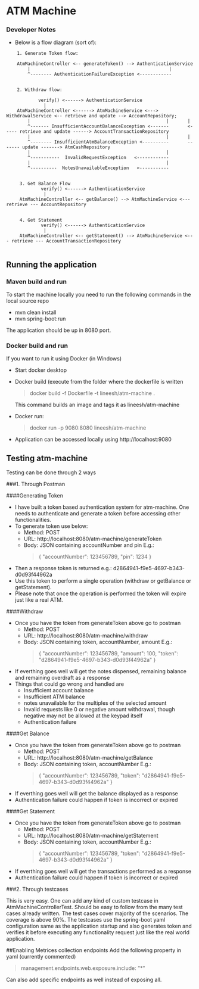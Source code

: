 # ATM Machine

### Developer Notes

- Below is a flow diagram (sort of):

```
    1. Generate Token flow:
    
    AtmMachineController <-- generateToken() --> AuthenticationService
        |                                                    |   
        ^-------- AuthenticationFailureException <------------ 
    
    
    2. Withdraw flow:  
    
            verify() <------> AuthenticationService
              |
    AtmMachineController <------> AtmMachineService <---> WithdrawalService <-- retrieve and update --> AccountRepository;
        |                                                   |       |
        ^------- InsufficientAccountBalanceException <-------       <----- retrieve and update ------> AccountTransactionRepository
        |                                                   |       |
        ^-------- InsufficientAtmBalanceException <----------       ------- update -------> AtmCashRepository
        |                                                   |
        ^-----------  InvalidRequestException   <------------
        |                                                   |
        ^----------  NotesUnavailableException   <-----------
        
        
     3. Get Balance Flow   
             verify() <------> AuthenticationService
              |
     AtmMachineController <-- getBalance() --> AtmMachineService <--- retrieve --- AccountRepository
     
     
     4. Get Statement 
             verify() <------> AuthenticationService
              |
     AtmMachineController <-- getStatement() --> AtmMachineService <--- retrieve --- AccountTransactionRepository
                                      
```

## Running the application

### Maven build and run
To start the machine locally you need to run the following commands in the local source repo
 - mvn clean install
 - mvn spring-boot:run

The application should be up in 8080 port.

### Docker build and run
If you want to run it using Docker (in Windows)
 - Start docker desktop
 - Docker build (execute from the folder where the dockerfile is written
   >docker build -f Dockerfile -t lineesh/atm-machine .
   
    This command builds an image and tags it as lineesh/atm-machine
  - Docker run:
    >docker run -p 9080:8080 lineesh/atm-machine

  - Application can be accessed locally using http://localhost:9080

## Testing atm-machine
Testing can be done through 2 ways

###1. Through Postman

####Generating Token
 - I have built a token based authentication system for atm-machine.
   One needs to authenticate and generate a token before accessing other functionalities. 
 - To generate token use below:
    - Method: POST
    - URL: http://localhost:8080/atm-machine/generateToken
    - Body: JSON containing accountNumber and pin
      E.g.:
      >{   "accountNumber": 123456789, "pin": 1234   }
  - Then a response token is returned e.g.:  d2864941-f9e5-4697-b343-d0d93f44962a
  - Use this token to perform a single operation (withdraw or getBalance or getStatement). 
  - Please note that once the operation is performed the token will expire just like a real ATM.

####Withdraw
 - Once you have the token from generateToken above go to postman
   - Method: POST
   - URL: http://localhost:8080/atm-machine/withdraw
   - Body: JSON containing token, accountNumber, amount
     E.g.:
     >{   "accountNumber": 123456789, "amount": 100, "token": "d2864941-f9e5-4697-b343-d0d93f44962a"   }
 - If everthing goes well will get the notes dispensed, remaining balance and remaining overdraft as a response
 - Things that could go wrong and handled are 
   - Insufficient account balance
   - Insufficient ATM balance
   - notes unavailable for the multiples of the selected amount
   - Invalid requests like 0 or negative amount withdrawal, though negative may not be allowed at the keypad itself
   - Authentication failure

####Get Balance
- Once you have the token from generateToken above go to postman
  - Method: POST
  - URL: http://localhost:8080/atm-machine/getBalance
  - Body: JSON containing token, accountNumber
    E.g.:
    >{   "accountNumber": 123456789, "token": "d2864941-f9e5-4697-b343-d0d93f44962a"   }
- If everthing goes well will get the balance displayed as a response 
- Authentication failure could happen if token is incorrect or expired

####Get Statement
- Once you have the token from generateToken above go to postman
  - Method: POST
  - URL: http://localhost:8080/atm-machine/getStatement
  - Body: JSON containing token, accountNumber
    E.g.:
    >{   "accountNumber": 123456789, "token": "d2864941-f9e5-4697-b343-d0d93f44962a"   }
- If everthing goes well will get the transactions performed as a response
- Authentication failure could happen if token is incorrect or expired
  
###2. Through testcases

This is very easy. One can add any kind of custom testcase in AtmMachineControllerTest.
Should be easy to follow from the many test cases already written. The test cases cover majority of the scenarios. The coverage is above 90%.
The testcases use the spring-boot yaml configuration same as the application startup and also generates token and verifies it before executing any functionality request just like the real world application.

##Enabling Metrices collection endpoints
Add the following property in yaml (currently commented)
>management.endpoints.web.exposure.include: "*"

Can also add specific endpoints as well instead of exposing all.
